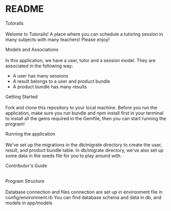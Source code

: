 # README

Tutorails <br><br>
Welome to Tutorails! A place where you can schedule a tutoring session in many subjects with many teachers! Please enjoy! 

Models and Associations<br><br>
In this application, we have a user, tutor and a session model. They are associated in the following way:

- A user has many sessions
- A result belongs to a user and product bundle
- A product bundle has many results

Getting Started<br><br>
Fork and clone this repository to your local machine. Before you run the application, make sure you run bundle and npm install first in your terminal to install all the gems required in the Gemfile, then you can start running the program!

Running the application<br><br>
We've set up the migrations in the db/migrate directory to create the user, result, and product bundle table. In db/migrate directory, we've also set up some data in the seeds file for you to play around with.

Contributor's Guide<br><br>

Program Structure<br><br>
Database connection and files connection are set up in environment file in config/environment.rb
You can find database schema and data in db, and models in app/models

